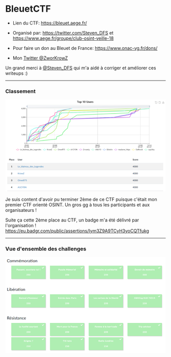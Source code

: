 # BleuetCTF

- Lien du CTF: https://bleuet.aege.fr/
- Organisé par: https://twitter.com/Steven_DFS et https://www.aege.fr/groupe/club-osint-veille-18
- Pour faire un don au Bleuet de France: https://www.onac-vg.fr/dons/

- Mon [Twitter @ZworKrowZ](https://twitter.com/ZworKrowZ)

Un grand merci à [@Steven_DFS](https://twitter.com/Steven_DFS) qui m'a aidé à corriger et améliorer ces writeups :)

---
### Classement

![classement.png](Images/classement.png)

Je suis content d'avoir pu terminer 2ème de ce CTF puisque c'était mon premier CTF orienté OSINT.
Un gros gg à tous les participants et aux organisateurs !

Suite ça cette 2ème place au CTF, un badge m'a été délivré par l'organisation !
https://eu.badgr.com/public/assertions/Iym3Z9A9TCyH3yoCQTfukg

---
### Vue d'ensemble des challenges

![all_challenges.png](Images/all_challenges.png)

